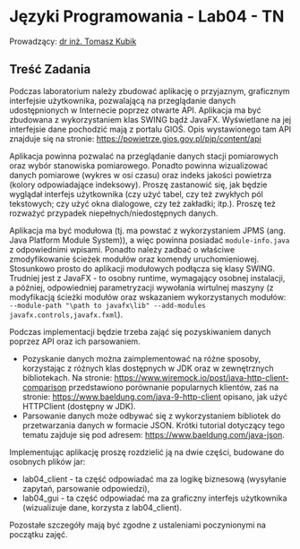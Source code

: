 # Języki Programowania - Lab04 - TN

Prowadzący: [dr inż. Tomasz Kubik](http://tomasz.kubik.staff.iiar.pwr.wroc.pl/)

## Treść Zadania

Podczas laboratorium należy zbudować aplikację o przyjaznym, graficznym interfejsie użytkownika, pozwalającą na przeglądanie danych udostępnionych w Internecie poprzez otwarte API.
Aplikacja ma być zbudowana z wykorzystaniem klas SWING bądź JavaFX. Wyświetlane na jej interfejsie dane pochodzić mają z portalu GIOŚ. Opis wystawionego tam API znajduje się na stronie: https://powietrze.gios.gov.pl/pjp/content/api

Aplikacja powinna pozwalać na przeglądanie danych stacji pomiarowych oraz wybór stanowiska pomiarowego. Ponadto powinna wizualizować danych pomiarowe (wykres w osi czasu) oraz indeks jakości powietrza (kolory odpowiadające indeksowy). Proszę zastanowić się, jak będzie wyglądał interfejs użytkownika (czy użyć tabel, czy też zwykłych pól tekstowych; czy użyć okna dialogowe, czy też zakładki; itp.). Proszę też rozważyć przypadek niepełnych/niedostępnych danych.

Aplikacja ma być modułowa (tj. ma powstać z wykorzystaniem JPMS (ang. Java Platform Module System)), a więc powinna posiadać `module-info.java` z odpowiednimi wpisami. Ponadto należy zadbać o właściwe zmodyfikowanie ścieżek modułów oraz komendy uruchomieniowej. Stosunkowo prosto do aplikacji modułowych podłącza się klasy SWING. Trudniej jest z JavaFX - to osobny runtime, wymagający osobnej instalacji, a później, odpowiedniej parametryzacji wywołania wirtulnej maszyny (z modyfikacją ścieżki modułów oraz wskazaniem wykorzystanych modułów: `--module-path "\path to javafx\lib" --add-modules javafx.controls,javafx.fxml`).

Podczas implementacji będzie trzeba zająć się pozyskiwaniem danych poprzez API oraz ich parsowaniem.
- Pozyskanie danych można zaimplementować na różne sposoby, korzystając z różnych klas dostępnych w JDK oraz w zewnętrznych bibliotekach. Na stronie: https://www.wiremock.io/post/java-http-client-comparison przedstawiono porównanie popularnych klientów, zaś na stronie: https://www.baeldung.com/java-9-http-client opisano, jak użyć HTTPClient (dostępny w JDK).
- Parsowanie danych może odbywać się z wykorzystaniem bibliotek do przetwarzania danych w formacie JSON. Krótki tutorial dotyczący tego tematu zajduje się pod adresem: https://www.baeldung.com/java-json.

Implementując aplikację proszę rozdzielić ją na dwie części, budowane do osobnych plików jar:
- lab04_client - ta część odpowiadać ma za logikę biznesową (wysyłanie zapytań, parsowanie odpowiedzi),
- lab04_gui - ta część odpowiadać ma za graficzny interfejs użytkownika (wizualizuje dane, korzysta z lab04_client).

Pozostałe szczegóły mają być zgodne z ustaleniami poczynionymi na początku zajęć.